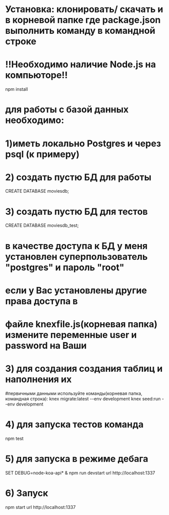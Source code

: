 # Установка: клонировать/ скачать и в корневой папке где package.json выполнить команду в командной строке
# !!Необходимо наличие Node.js на компьюторе!!
 npm install
# для работы с базой данных необходимо:
# 1)иметь локально Postgres и через psql (к примеру)
# 2) создать пустю БД для работы 
CREATE DATABASE moviesdb;
# 3) создать пустю БД для тестов
CREATE DATABASE moviesdb_test;
# в качестве доступа к БД у меня установлен суперпользователь  "postgres" и пароль "root"
# если у Вас установлены другие права доступа в
# файле knexfile.js(корневая папка) измените переменные user и password на Ваши
# 3) для создания создания таблиц и наполнения их 
#первичными данными используйте команды(корневая папка, командная строка):
 knex migrate:latest --env development
 knex seed:run --env development
# 4) для запуска тестов команда
npm test
# 5) для запуска в режиме дебага  
SET DEBUG=node-koa-api* & npm run devstart
url http://localhost:1337
# 6) Запуск  
npm start
url http://localhost:1337
